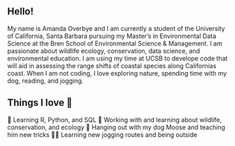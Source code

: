 ## Hello!

My name is Amanda Overbye and I am currently a student of the University of California, Santa Barbara pursuing my Master’s in Environmental Data Science at the Bren School of Environmental Science & Management. I am passionate about wildlife ecology, conservation, data science, and environmental education. I am using my time at UCSB to develope code that will aid in assessing the range shifts of coastal species along Californias coast. When I am not coding, I love exploring nature, spending time with my dog, reading, and jogging. 

## Things I love 🐶

🐍 Learning R, Python, and SQL
🦇 Working with and learning about wildlife, conservation, and ecology
🐾 Hanging out with my dog Moose and teaching him new tricks
🏃‍♀️ Learning new jogging routes and being outside
